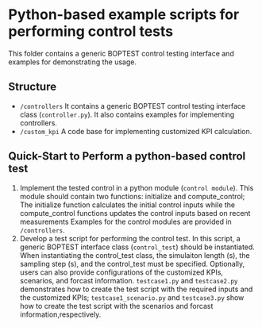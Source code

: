 # Python-based example scripts for performing control tests

This folder contains a generic BOPTEST control testing interface and examples for demonstrating the usage.

## Structure
- ``/controllers``
It contains a generic BOPTEST control testing interface class (``controller.py``).
It also contains examples for implementing controllers.
- ``/custom_kpi``
A code base for implementing customized KPI calculation.

## Quick-Start to Perform a python-based control test
1) Implement the tested control in a python module (``control module``). 
   This module should contain two functions: initialize and compute_control;
   The initialize function calculates the initial control inputs while the compute_control functions updates the control inputs based on recent measurements
   Examples for the control modules are provided in ``/controllers``.
2) Develop a test script for performing the control test.
   In this script, a generic BOPTEST interface class (``control_test``) should be instantiated.
   When instantiating the control_test class, the simulaiton length (s), the sampling step (s), and the control_test must be specified.
   Optionally, users can also provide configurations of the customized KPIs, scenarios, and forcast information.
   ``testcase1.py`` and ``testcase2.py`` demonstrates how to create the test script with the required inputs and the customized KPIs;
   ``testcase1_scenario.py`` and ``testcase3.py`` show how to create the test script with the scenarios and forcast information,respectively.